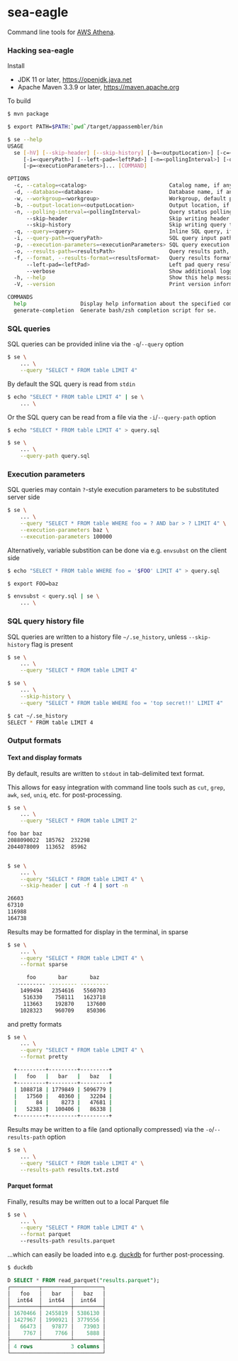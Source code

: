 # sea-eagle

Command line tools for [AWS Athena](https://aws.amazon.com/athena/).

### Hacking sea-eagle

Install

 * JDK 11 or later, https://openjdk.java.net
 * Apache Maven 3.3.9 or later, https://maven.apache.org

To build
```bash
$ mvn package

$ export PATH=$PATH:`pwd`/target/appassembler/bin

$ se --help
USAGE
  se [-hV] [--skip-header] [--skip-history] [-b=<outputLocation>] [-c=<catalog>] [-d=<database>] [-f=<resultsFormat>]
     [-i=<queryPath>] [--left-pad=<leftPad>] [-n=<pollingInterval>] [-o=<resultsPath>] [-q=<query>] [-w=<workgroup>]
     [-p=<executionParameters>]... [COMMAND]

OPTIONS
  -c, --catalog=<catalog>                          Catalog name, if any.
  -d, --database=<database>                        Database name, if any.
  -w, --workgroup=<workgroup>                      Workgroup, default primary.
  -b, --output-location=<outputLocation>           Output location, if workgroup is not provided.
  -n, --polling-interval=<pollingInterval>         Query status polling interval, default 250 ms.
      --skip-header                                Skip writing header to results.
      --skip-history                               Skip writing query to history file.
  -q, --query=<query>                              Inline SQL query, if any.
  -i, --query-path=<queryPath>                     SQL query input path, default stdin.
  -p, --execution-parameters=<executionParameters> SQL query execution parameters, if any.
  -o, --results-path=<resultsPath>                 Query results path, default stdout.
  -f, --format, --results-format=<resultsFormat>   Query results format { pretty, sparse, text, parquet }, default text.
      --left-pad=<leftPad>                         Left pad query results, default 2 for pretty and sparse formats.
      --verbose                                    Show additional logging messages.
  -h, --help                                       Show this help message and exit.
  -V, --version                                    Print version information and exit.

COMMANDS
  help                 Display help information about the specified command.
  generate-completion  Generate bash/zsh completion script for se.
```


### SQL queries

SQL queries can be provided inline via the `-q`/`--query` option
```bash
$ se \
    ... \
    --query "SELECT * FROM table LIMIT 4"
```

By default the SQL query is read from `stdin`
```bash
$ echo "SELECT * FROM table LIMIT 4" | se \
    ... \
```

Or the SQL query can be read from a file via the `-i`/`--query-path` option
```bash
$ echo "SELECT * FROM table LIMIT 4" > query.sql

$ se \
    ... \
    --query-path query.sql
```


### Execution parameters

SQL queries may contain `?`-style execution parameters to be substituted server side
```bash
$ se \
    ... \
    --query "SELECT * FROM table WHERE foo = ? AND bar > ? LIMIT 4" \
    --execution-parameters baz \
    --execution-parameters 100000
```

Alternatively, variable substition can be done via e.g. `envsubst` on the client side
```bash
$ echo "SELECT * FROM table WHERE foo = '$FOO' LIMIT 4" > query.sql

$ export FOO=baz

$ envsubst < query.sql | se \
    ... \
```


### SQL query history file

SQL queries are written to a history file `~/.se_history`, unless `--skip-history` flag is present
```bash
$ se \
    ... \
    --query "SELECT * FROM table LIMIT 4"

$ se \
    ... \
    --skip-history \
    --query "SELECT * FROM table WHERE foo = 'top secret!!' LIMIT 4"

$ cat ~/.se_history
SELECT * FROM table LIMIT 4
```


### Output formats

#### Text and display formats

By default, results are written to `stdout` in tab-delimited text format.

This allows for easy integration with command line tools such as `cut`, `grep`, `awk`, `sed`,
`uniq`, etc. for post-processing.

```bash
$ se \
    ... \
    --query "SELECT * FROM table LIMIT 2"

foo	bar	baz
2088090022	185762	232298
2044078009	113652	85962


$ se \
    ... \
    --query "SELECT * FROM table LIMIT 4" \
    --skip-header | cut -f 4 | sort -n

26603
67310
116988
164738
```


Results may be formatted for display in the terminal, in sparse
```bash
$ se \
    ... \
    --query "SELECT * FROM table LIMIT 4" \
    --format sparse

      foo       bar       baz
   --------- --------- ---------
    1499494   2354616   5560703
     516330    758111   1623718
     113663    192870    137600
    1028323    960709    850306
```

and pretty formats
```bash
$ se \
    ... \
    --query "SELECT * FROM table LIMIT 4" \
    --format pretty

  +---------+---------+---------+
  |   foo   |   bar   |   baz   |
  +---------+---------+---------+
  | 1088718 | 1779849 | 5096779 |
  |   17560 |   40360 |   32204 |
  |      84 |    8273 |   47681 |
  |   52383 |  100406 |   86338 |
  +---------+---------+---------+
```

Results may be written to a file (and optionally compressed) via the `-o`/`--results-path` option
```bash
$ se \
    ... \
    --query "SELECT * FROM table LIMIT 4" \
    --results-path results.txt.zstd
```


#### Parquet format

Finally, results may be written out to a local Parquet file
```bash
$ se \
    ... \
    --query "SELECT * FROM table LIMIT 4" \
    --format parquet
    --results-path results.parquet
```

...which can easily be loaded into e.g. [duckdb](https://duckdb.org/) for further post-processing.
```sql
$ duckdb

D SELECT * FROM read_parquet("results.parquet");
┌─────────┬─────────┬─────────┐
│   foo   │   bar   │   baz   │
│  int64  │  int64  │  int64  │
├─────────┼─────────┼─────────┤
│ 1670466 │ 2455819 │ 5386130 │
│ 1427967 │ 1990921 │ 3779556 │
│   66473 │   97877 │   73903 │
│    7767 │    7766 │    5888 │
├─────────┴─────────┴─────────┤
│ 4 rows            3 columns │
└─────────────────────────────┘
```
